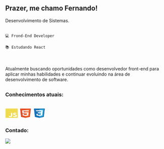 ## Prazer, me chamo Fernando!

Desenvolvimento de Sistemas.
<br>
<br>

    💻 Frond-End Developer

    📚 Estudando React 

   <!--❤️ Adoro construir, da imagem, à programações.-->
   
<br>
<br>
Atualmente buscando oportunidades como desenvolvedor front-end para aplicar minhas habilidades e continuar evoluindo na área de desenvolvimento de software.

##

### Conhecimentos atuais:

<div style="display: inline_block;"><br>
    <img align="center" alt="KranioH-Js" height="30" width="40" src="https://raw.githubusercontent.com/devicons/devicon/master/icons/javascript/javascript-plain.svg">
    <!-- <img align="center" alt="KranioH-Js" height="30" width="40" src="https://raw.githubusercontent.com/devicons/devicon/master/icons/typescript/typescript-plain.svg"> -->
    <img align="center" alt="KranioH-HTML" height="30" width="40" src="https://raw.githubusercontent.com/devicons/devicon/master/icons/html5/html5-original.svg">
    <img align="center" alt="KranioH-CSS" height="30" width="40" src="https://raw.githubusercontent.com/devicons/devicon/master/icons/css3/css3-original.svg">
    <!-- <img align="center" alt="KranioH-Python" height="30" width="40" src="https://raw.githubusercontent.com/devicons/devicon/master/icons/python/python-plain.svg">
    <img align="center" alt="KranioH-Python" height="30" width="40" src="https://raw.githubusercontent.com/devicons/devicon/master/icons/react/react-original.svg">
    <img align="center" alt="KranioH-Python" height="30" width="40" src="https://raw.githubusercontent.com/devicons/devicon/master/icons/figma/figma-original.svg"> -->
</div>

<!--
##
Designs:

<div style="display: inline_block;"><br>
    <img align="center" alt="KranioH-Python" height="30" width="40" src="https://raw.githubusercontent.com/devicons/devicon/master/icons/figma/figma-original.svg">
    <img align="center" alt="KranioH-Python" height="30" width="40" src="https://raw.githubusercontent.com/devicons/devicon/master/icons/canva/canva-original.svg">
    <img align="center" alt="KranioH-Python" height="30" width="40" src="https://raw.githubusercontent.com/devicons/devicon/master/icons/illustrator/illustrator-line.svg">
</div>
-->

##

### Contado:

<div>
    <a href="https://www.linkedin.com/in/slvfernando/"><img src="https://img.shields.io/badge/LinkedIn-0077B5?style=for-the-badge&logo=linkedin&logoColor=white"></a>
   <!-- <a href="https://mail.google.com/mail/u/0/?tab=rm&ogbl#inbox"><img src="https://img.shields.io/badge/Gmail-D14836?style=for-the-badge&logo=gmail&logoColor=white"></a>
    <a href="https://www.instagram.com/kranio.h/"><img src="https://img.shields.io/badge/Instagram-E4405F?style=for-the-badge&logo=instagram&logoColor=white"></a>
     <a href=""><img src="https://img.shields.io/badge/Twitter-1DA1F2?style=for-the-badge&logo=twitter&logoColor=white"></a> -->
</div>

<!--
##
### Status:
    
# Adicionar texto ao Linkedin:

    "Sou Fernando Silva, estudante de Desenvolvimento de Sistemas. Possuo experiência em Front-End com JavaScript.

    Estou buscando oportunidades como desenvolvedor front-end para aplicar minhas habilidades e continuar evoluindo na área de desenvolvimento de software."
-->
